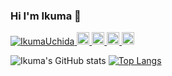 ### Hi I'm Ikuma 👋

<!--
**IkumaUchida/IkumaUchida** is a ✨ _special_ ✨ repository because its `README.md` (this file) appears on your GitHub profile.

Here are some ideas to get you started:

- 🔭 I’m currently working on ...
- 🌱 I’m currently learning ...
- 👯 I’m looking to collaborate on ...
- 🤔 I’m looking for help with ...
- 💬 Ask me about ...
- 📫 How to reach me: ...
- 😄 Pronouns: ...
- ⚡ Fun fact: ...
-->


<p align="left">
  <a href="https://github.com/IkumaUchida/IkumaUchida/">
    <img src="https://komarev.com/ghpvc/?username=IkumaUchida" alt="IkumaUchida" />
  </a>
  <a href="https://github.com/IkumaUchida">
    <img height="20" src="https://img.shields.io/github/followers/IkumaUchida?label=follow&logo=github&style=flat" />
  </a>
  <a href="https://github.com/IkumaUchida">
    <img height="20" src="https://img.shields.io/github/stars/IkumaUchida?label=star&logo=github&style=flat" />
  </a>  
  <a href="http://twitter.com/ikuma_uchida18">
    <img height="20" src="https://img.shields.io/twitter/follow/ikuma_uchida18?label=Twitter&logo=twitter&style=flat" />
  </a>
  <a href="https://www.linkedin.com/in/ikuma-uchida/">
    <img height="20" src="https://img.shields.io/badge/LinkedIn-0077B5?style=for-the-badge&logo=linkedin&logoColor=white" />
  </a>
</p>


![Ikuma's GitHub stats](https://github-readme-stats.vercel.app/api?username=IkumaUchida&show_icons=true&theme=merko)
[![Top Langs](https://github-readme-stats.vercel.app/api/top-langs/?username=IkumaUchida&layout=compact&show_icons=true&theme=merko)](https://github.com/IkumaUchida/github-readme-stats)

